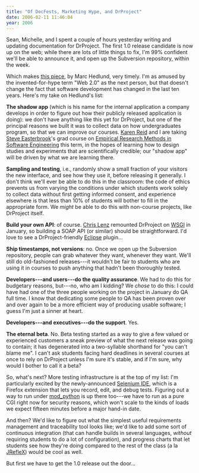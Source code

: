 ```yaml
---
title: "Of DocFests, Marketing Hype, and DrProject"
date: 2006-02-11 11:46:04
year: 2006
---
```

Sean, Michelle, and I spent a couple of hours yesterday writing and updating documentation for DrProject.  The first 1.0 release candidate is now up on the web; while there are lots of little things to fix, I'm 99% confident we'll be able to announce it, and open up the Subversion repository, within the week.

Which makes <a href="http://radar.oreilly.com/archives/2006/02/web_development_20.html">this piece</a>, by Marc Hedlund, very timely.  I'm as amused by the invented-for-hype term "Web 2.0" as the next person, but that doesn't change the fact that software development has changed in the last ten years.  Here's my take on Hedlund's list:

<strong>The shadow app</strong> (which is his name for the internal application a company develops in order to figure out how their publicly released application is doing): we don't have anything like this yet for DrProject, but one of the principal reasons we built it was to collect data on how undergraduates program, so that we can improve our courses.  <a href="http://www.cs.utoronto.ca/~reid">Karen Reid</a> and I are taking <a href="http://www.cs.utoronto.ca/~sme">Steve Easterbrook</a>'s grad course on <a href="http://www.cs.toronto.edu/~sme/CSC2130/index.html">Empirical Research Methods in Software Engineering</a> this term, in the hopes of learning how to design studies and experiments that are scientifically credible; our "shadow app" will be driven by what we are learning there.

<strong>Sampling and testing</strong>, i.e., randomly show a small fraction of your visitors the new interface, and see how they use it, before releasing it generally.  I don't think we'll ever be able to do this in the classroom: the code of ethics prevents us from varying the conditions under which students work solely to collect data without first getting informed consent, and experience elsewhere is that less than 10% of students will bother to fill in the appropriate form.  We <em>might</em> be able to do this with non-course projects, like DrProject itself.

<strong>Build your own API</strong>: of course.  <a href="http://www.cmlenz.net">Chris Lenz</a> remounted DrProject on <a href="http://www.python.org/peps/pep-0333.html">WSGI</a> in January, so building a SOAP API (or similar) should be straightforward.  I'd love to see a DrProject-friendly <a href="http://www.eclipse.org">Eclipse</a> plugin...

<strong>Ship timestamps, not versions</strong>: no.  Once we open up the Subversion repository, people can grab whatever they want, whenever they want.  We'll still do old-fashioned releases---it wouldn't be fair to students who are using it in courses to push anything that hadn't been thoroughly tested.

<strong>Developers---and users---do the quality assurance</strong>.  We had to do this for budgetary reasons, but---no, who am I kidding?  We <em>chose</em> to do this: I could have had one of the three people working on the project in January do QA full time.  I know that dedicating some people to QA has been proven over and over again to be a more efficient way of producing usable software; I guess I'm just a sinner at heart.

<strong>Developers---and executives---do the support</strong>.  Yes.

<strong>The eternal beta</strong>.  No.  Beta testing started as a way to give a few valued or experienced customers a sneak preview of what the next release was going to contain; it has degenerated into a two-syllable shorthand for "you can't blame me".  I can't ask students facing hard deadlines in several courses at once to rely on DrProject unless I'm sure it's stable, and if I'm sure, why would I bother to call it a beta?

So, what's next?  More testing infrastructure is at the top of my list: I'm particularly excited by the newly-announced <a href="http://www.openqa.org/selenium-ide/">Selenium IDE</a>, which is a Firefox extension that lets you record, edit, and debug tests. Figuring out a way to run under <a href="http://www.modpython.org">mod_python</a> is up there too---we have to run as a pure CGI right now for security reasons, which won't scale to the kinds of loads we expect fifteen minutes before a major hand-in date.

And then?  We'd like to figure out what the simplest useful requirements management and traceability tool looks like; we'd like to add some sort of continuous integration (that can handle builds in several languages, <em>without</em> requiring students to do a lot of configuration), and progress charts that let students see how they're doing compared to the rest of the class (a la <a href="http://www.cs.ualberta.ca/~stroulia/JRefleX/">JRefleX</a>) would be cool as well.

But first we have to get the 1.0 release out the door...
